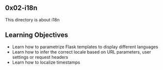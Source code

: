 ## 0x02-i18n

This directory is about i18n

## Learning Objectives

* Learn how to parametrize Flask templates to display different languages
* Learn how to infer the correct locale based on URL parameters, user settings or request headers
* Learn how to localize timestamps
